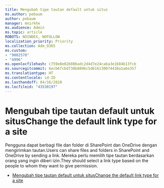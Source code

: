 ```yaml
---
title: Mengubah tipe tautan default untuk situs
ms.author: pebaum
author: pebaum
manager: mnirkhe
ms.audience: Admin
ms.topic: article
ROBOTS: NOINDEX, NOFOLLOW
localization_priority: Priority
ms.collection: Adm_O365
ms.custom:
- "9002578"
- "4996"
ms.openlocfilehash: c759e8e02b086adc2d4d7e24caba3e1684b13fcb
ms.sourcegitcommit: 6ecb6fcbd738b8896c5d616130074438a1a6e357
ms.translationtype: HT
ms.contentlocale: id-ID
ms.lasthandoff: 04/16/2020
ms.locfileid: "43530197"
---
```

# <a name="change-the-default-link-type-for-a-site"></a><span data-ttu-id="52b85-102">Mengubah tipe tautan default untuk situs</span><span class="sxs-lookup"><span data-stu-id="52b85-102">Change the default link type for a site</span></span>

<span data-ttu-id="52b85-103">Pengguna dapat berbagi file dan folder di SharePoint dan OneDrive dengan mengirimkan tautan.</span><span class="sxs-lookup"><span data-stu-id="52b85-103">Users can share files and folders in SharePoint and OneDrive by sending a link.</span></span> <span data-ttu-id="52b85-104">Mereka perlu memilih tipe tautan berdasarkan orang yang ingin diberi izin.</span><span class="sxs-lookup"><span data-stu-id="52b85-104">They should select a link type based on the people to whom they want to give permission.</span></span>

- [<span data-ttu-id="52b85-105">Mengubah tipe tautan default untuk situs</span><span class="sxs-lookup"><span data-stu-id="52b85-105">Change the default link type for a site</span></span>](https://docs.microsoft.com/sharepoint/change-default-sharing-link)
